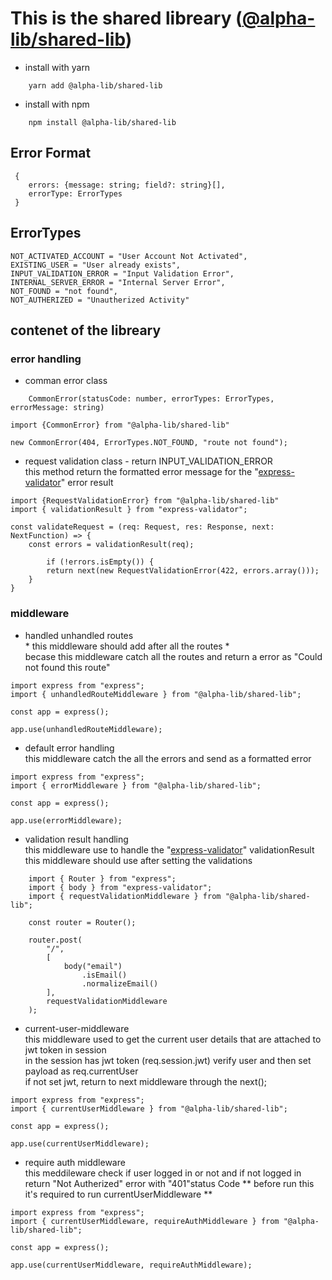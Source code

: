 # This is the shared libreary ([@alpha-lib/shared-lib](https://www.npmjs.com/package/@alpha-lib/shared-lib))

- install with yarn
```
    yarn add @alpha-lib/shared-lib
```

- install with npm
```
    npm install @alpha-lib/shared-lib
```

## Error Format

```
 {
    errors: {message: string; field?: string}[],
    errorType: ErrorTypes
 }
```


## ErrorTypes

```
NOT_ACTIVATED_ACCOUNT = "User Account Not Activated",
EXISTING_USER = "User already exists",
INPUT_VALIDATION_ERROR = "Input Validation Error",
INTERNAL_SERVER_ERROR = "Internal Server Error",
NOT_FOUND = "not found",
NOT_AUTHERIZED = "Unautherized Activity"
```

## contenet of the libreary

### error handling
- comman error class 
```
    CommonError(statusCode: number, errorTypes: ErrorTypes, errorMessage: string)
```
```
import {CommonError} from "@alpha-lib/shared-lib"

new CommonError(404, ErrorTypes.NOT_FOUND, "route not found");
```
- request validation class - return  INPUT_VALIDATION_ERROR\
this method return the formatted error message for the "[express-validator](https://express-validator.github.io/docs/)" error result
```
import {RequestValidationError} from "@alpha-lib/shared-lib"
import { validationResult } from "express-validator";

const validateRequest = (req: Request, res: Response, next: NextFunction) => {
    const errors = validationResult(req);

        if (!errors.isEmpty()) {
        return next(new RequestValidationError(422, errors.array()));
    }
}
```

### middleware
- handled unhandled routes \
\* this middleware should add after all the routes \* \
becase this middleware catch all the routes and return a error as "Could not found this route"
```
import express from "express";
import { unhandledRouteMiddleware } from "@alpha-lib/shared-lib";

const app = express();

app.use(unhandledRouteMiddleware);
```
- default error handling \
this middleware catch the all the errors and send as a formatted error
```
import express from "express";
import { errorMiddleware } from "@alpha-lib/shared-lib";

const app = express();

app.use(errorMiddleware);
```
- validation result handling \
    this middleware use to handle the "[express-validator](https://express-validator.github.io/docs/)" validationResult \
    this middleware should use after setting the validations

```
    import { Router } from "express";
    import { body } from "express-validator";
    import { requestValidationMiddleware } from "@alpha-lib/shared-lib";

    const router = Router();

    router.post(
        "/", 
        [
            body("email")
                .isEmail()
                .normalizeEmail()
        ],
        requestValidationMiddleware
    );
```

- current-user-middleware \
this middleware used to get the current user details that are attached to jwt token in session \
in the session has jwt token (req.session.jwt) verify user and then set payload as req.currentUser\
if not set jwt, return to next middleware through the next();
```
import express from "express";
import { currentUserMiddleware } from "@alpha-lib/shared-lib";

const app = express();

app.use(currentUserMiddleware);
```
- require auth middleware \
this meddileware check if user logged in or not and if not logged in return "Not Autherized" error with "401"status Code
** before run this it's required to run currentUserMiddleware **
```
import express from "express";
import { currentUserMiddleware, requireAuthMiddleware } from "@alpha-lib/shared-lib";

const app = express();

app.use(currentUserMiddleware, requireAuthMiddleware);
```